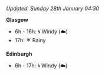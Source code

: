*Updated: Sunday 28th January 04:30*

**Glasgow**

* 6h - 16h: :cyclone: Windy (:cloud:)
* 17h: :umbrella: Rainy

**Edinburgh**

* 6h - 17h: :cyclone: Windy (:cloud:)
